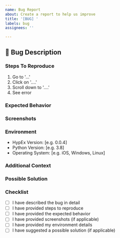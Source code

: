 ```yaml
---
name: Bug Report
about: Create a report to help us improve
title: '[BUG] '
labels: bug
assignees: ''

---
```


## 🐛 Bug Description

<!-- A clear and concise description of what the bug is. -->

### Steps To Reproduce

<!-- Steps to reproduce the behavior: -->

1. Go to '...'
2. Click on '....'
3. Scroll down to '....'
4. See error

### Expected Behavior

<!-- A clear and concise description of what you expected to happen. -->

### Screenshots

<!-- If applicable, add screenshots to help explain your problem. -->

### Environment

<!-- Please complete the following information -->

- HypEx Version: [e.g. 0.0.4]
- Python Version: [e.g. 3.8]
- Operating System: [e.g. iOS, Windows, Linux]

### Additional Context

<!-- Add any other context about the problem here. -->

### Possible Solution

<!-- If you have suggestions on a fix for the bug, please describe it here. -->

### Checklist

- [ ] I have described the bug in detail
- [ ] I have provided steps to reproduce
- [ ] I have provided the expected behavior
- [ ] I have provided screenshots (if applicable)
- [ ] I have provided my environment details
- [ ] I have suggested a possible solution (if applicable)
